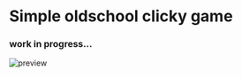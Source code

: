# Simple oldschool clicky game
### work in progress...

![preview](https://github.com/charamzic/adventure/blob/main/preview.png?raw=true)